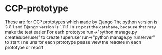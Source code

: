 # CCP-prototype
These are for CCP prototypes which made by Django
The python version is 3.6.1 and Django version is 1.11.1
I also post the database, because that may make the test easier
For each prototype run->"python manage.py createsuperuser" to create superuser
run->"python manage.py runserver" to start
The urls for each prototype please view the readMe in each prototype or report 

